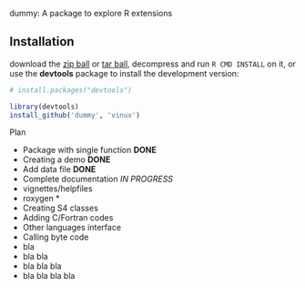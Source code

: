 dummy: A package to explore R extensions



## Installation


download the [zip ball](https://github.com/vinux/dummy/zipball/master) or [tar ball](https://github.com/vinux/dummy/tarball/master), decompress and run `R CMD INSTALL` on it, or use the **devtools** package to install the development version:

```r
# install.packages("devtools")

library(devtools)
install_github('dummy', 'vinux')
```



Plan

- Package with single function  **DONE**
- Creating a demo               **DONE**
- Add data file                 **DONE**
- Complete documentation        _IN PROGRESS_
- vignettes/helpfiles
- roxygen *
- Creating S4 classes
- Adding C/Fortran codes
- Other languages interface
- Calling byte code
- bla
- bla bla
- bla bla bla
- bla bla bla bla
